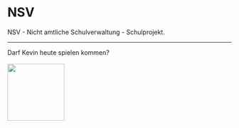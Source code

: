 # NSV
NSV - Nicht amtliche Schulverwaltung - Schulprojekt.

<hr>

Darf Kevin heute spielen kommen?<br><br>
<img src="https://pornhub.com/" width="128">
